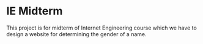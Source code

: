 # IE Midterm

This project is for midterm of Internet Engineering course which we have to design a website for determining the gender of a name.

